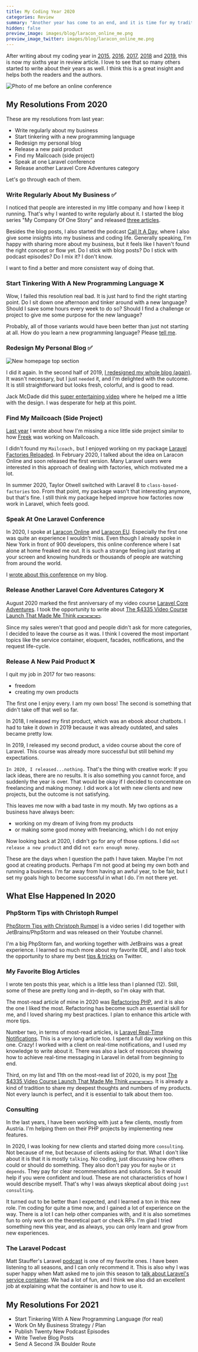 ```yaml
---
title: My Coding Year 2020
categories: Review
summary: "Another year has come to an end, and it is time for my traditional New Year's Eve blog post. I want to take some minutes to think back about the last 12 months and how they changed me as a developer."
hidden: false
preview_image: images/blog/laracon_online_me.png
preview_image_twitter: images/blog/laracon_online_me.png
---
```


After writing about my coding year in [2015](https://christoph-rumpel.com/2015/12/what-I-learned-in-2015), [2016](https://christoph-rumpel.com/2016/12/My-coding-year-2016), [2017](https://christoph-rumpel.com/2017/12/my-coding-year-2017), [2018](https://christoph-rumpel.com/2018/12/my-coding-year-2018) and [2019](https://christoph-rumpel.com/2020/01/my-coding-year-2019), this is now my sixths year in review article. I love to see that so many others started to write about their years as well. I think this is a great insight and helps both the readers and the authors.

<img class="blogimage" alt="Photo of me before an online conference" src="/images/blog/laracon_online_me.png" />

## My Resolutions From 2020

These are my resolutions from last year:

* Write regularly about my business
* Start tinkering with a new programming language
* Redesign my personal blog
* Release a new paid product
* Find my Mailcoach (side project)
* Speak at one Laravel conference
* Release another Laravel Core Adventures category

Let's go through each of them.

### Write Regularly About My Business ✅

I noticed that people are interested in my little company and how I keep it running. That's why I wanted to write regularly about it. I started the blog series "My Company Of One Story" and released [three articles](https://christoph-rumpel.com/?searchTerm=business).

Besides the blog posts, I also started the podcast [Call It A Day](https://callitaday.transistor.fm/episodes), where I also give some insights into my business and coding life. Generally speaking, I'm happy with sharing more about my business, but it feels like I haven't found the right concept or flow yet. Do I stick with blog posts? Do I stick with podcast episodes? Do I mix it? I don't know.

I want to find a better and more consistent way of doing that.

### Start Tinkering With A New Programming Language ❌

Wow, I failed this resolution real bad. It is just hard to find the right starting point. Do I sit down one afternoon and tinker around with a new language? Should I save some hours every week to do so? Should I find a challenge or project to give me some purpose for the new language?

Probably, all of those variants would have been better than just not starting at all. How do you learn a new programming language? Please [tell me](https://twitter.com/christophrumpel).

### Redesign My Personal Blog ✅

<img class="blogimage" alt="New homepage top section" src="/images/blog/2020/redesign2020_home_top.png" />

I did it again. In the second half of 2019, [I redesigned my whole blog (again)](https://christoph-rumpel.com/2020/9/how-I-redesigned-my-laravel-blog-again). It wasn't necessary, but I just `needed` it, and I'm delighted with the outcome. It is still straightforward but looks fresh, colorful, and is good to read.

Jack McDade did this [super entertaining video](https://www.youtube.com/watch?v=snzLxoBKAo0) where he helped me a little with the design. I was desperate for help at this point.

### Find My Mailcoach (Side Project)

[Last year](https://christoph-rumpel.com/2020/1/my-coding-year-2019) I wrote about how I'm missing a nice little side project similar to how [Freek](https://twitter.com/freekmurze) was working on Mailcoach.

I didn't found my `Mailcoach,` but I enjoyed working on my package [Laravel Factories Reloaded](https://github.com/christophrumpel/laravel-factories-reloaded). In February 2020, I talked about the idea on Laracon Online and soon released the first version. Many Laravel users were interested in this approach of dealing with factories, which motivated me a lot.

In summer 2020, Taylor Otwell switched with Laravel 8 to `class-based-factories` too. From that point, my package wasn't that interesting anymore, but that's fine. I still think my package helped improve how factories now work in Laravel, which feels good.

### Speak At One Laravel Conference

In 2020, I spoke at [Laracon Online](https://laracon.net/) and [Laracon EU](https://laracon.eu/). Especially the first one was quite an experience I wouldn't miss. Even though I already spoke in New York in front of 900 developers, this online conference where I sat alone at home freaked me out. It is such a strange feeling just staring at your screen and knowing hundreds or thousands of people are watching from around the world.

I [wrote about this conference](https://christoph-rumpel.com/2020/3/my-ultimate-laracon-online-experience) on my blog.

### Release Another Laravel Core Adventures Category ❌

August 2020 marked the first anniversary of my video course [Laravel Core Adventures](https://laravelcoreadventures.com). I took the opportunity to write about [The $4335 Video Course Launch That Made Me Think 💵💵💵💵💵](https://christoph-rumpel.com/2020/8/the-video-course-launch-that-made-me-think).

Since my sales weren't that good and people didn't ask for more categories, I decided to leave the course as it was. I think I covered the most important topics like the service container, eloquent, facades, notifications, and the request life-cycle.

### Release A New Paid Product ❌

I quit my job in 2017 for two reasons:

* freedom
* creating my own products

The first one I enjoy every. I am my own boss! The second is something that didn't take off that well so far.

In 2018, I released my first product, which was an ebook about chatbots. I had to take it down in 2019 because it was already outdated, and sales became pretty low.

In 2019, I released my second product, a video course about the core of Laravel. This course was already more successful but still behind my expectations.

`In 2020, I released...nothing.` That's the thing with creative work: If you lack ideas, there are no results. It is also something you cannot force, and suddenly the year is over. That would be okay if I decided to concentrate on freelancing and making money. I did work a lot with new clients and new projects, but the outcome is not satisfying.

This leaves me now with a bad taste in my mouth. My two options as a business have always been:
* working on my dream of living from my products
* or making some good money with freelancing, which I do not enjoy

Now looking back at 2020, I didn't go for any of those options. I did `not release a new product` and did `not earn enough money`.

These are the days when I question the path I have taken. Maybe I'm not good at creating products. Perhaps I'm not good at being my own both and running a business. I'm far away from having an awful year, to be fair, but I set my goals high to become successful in what I do. I'm not there yet.

## What Else Happened In 2020

### PhpStorm Tips with Christoph Rumpel

[PhpStorm Tips with Christoph Rumpel](https://www.youtube.com/playlist?list=PLQ176FUIyIUZjFbdm7Ux3Okalij5jMAgw) is a video series I did together with JetBrains/PhpStorm and was released on their Youtube channel.

I'm a big PhpStorm fan, and working together with JetBrains was a great experience. I learned so much more about my favorite IDE, and I also took the opportunity to share my best [tips & tricks](https://twitter.com/i/events/1268886882013917184) on Twitter.

### My Favorite Blog Articles

I wrote ten posts this year, which is a little less than I planned (12). Still, some of these are pretty long and in-depth, so I'm okay with that.

The most-read article of mine in 2020 was [Refactoring PHP](https://christoph-rumpel.com/2020/8/refactoring-php), and it is also the one I liked the most. Refactoring has become such an essential skill for me, and I loved sharing my best practices. I plan to enhance this article with more tips.

Number two, in terms of most-read articles, is [Laravel Real-Time Notifications](https://christoph-rumpel.com/2020/11/laravel-real-time-notifications). This is a very long article too. I spent a full day working on this one. Crazy! I worked with a client on real-time notifications, and I used my knowledge to write about it. There was also a lack of resources showing how to achieve real-time messaging in Laravel in detail from beginning to end.

Third, on my list and 11th on the most-read list of 2020, is my post [The $4335 Video Course Launch That Made Me Think 💵💵💵💵💵](https://christoph-rumpel.com/2020/8/the-video-course-launch-that-made-me-think). It is already a kind of tradition to share my deepest thoughts and numbers of my products. Not every launch is perfect, and it is essential to talk about them too.

### Consulting

In the last years, I have been working with just a few clients, mostly from Austria. I'm helping them on their PHP projects by implementing new features.

In 2020, I was looking for new clients and started doing more `consulting`. Not because of me, but because of clients asking for that. What I don't like about it is that it is mostly `talking`. No coding, just discussing how others could or should do something. They also don't pay you for `maybe` or `it depends`. They pay for clear recommendations and solutions. So it would help if you were confident and loud. These are not characteristics of how I would describe myself. That's why I was always skeptical about doing `just consulting`.

It turned out to be better than I expected, and I learned a ton in this new role. I'm coding for quite a time now, and I gained a lot of experience on the way. There is a lot I can help other companies with, and it is also sometimes fun to only work on the theoretical part or check RPs. I'm glad I tried something new this year, and as always, you can only learn and grow from new experiences.

### The Laravel Podcast

Matt Stauffer's Laravel [podcast](https://laravelpodcast.com/) is one of my favorite ones. I have been listening to all seasons, and I can only recommend it. This is also why I was super happy when Matt asked me to join this season to [talk about Laravel's service container](https://laravelpodcast.simplecast.com/episodes/the-service-container-with-christoph-rumpel). We had a lot of fun, and I think we also did an excellent job at explaining what the container is and how to use it.

## My Resolutions For 2021

* Start Tinkering With A New Programming Language (for real)
* Work On My Business Strategy / Plan
* Publish Twenty New Podcast Episodes
* Write Twelve Blog Posts
* Send A Second 7A Boulder Route
